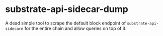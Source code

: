 # substrate-api-sidecar-dump
A dead simple tool to scrape the default block endpoint of `substrate-api-sidecare` for the entire chain and allow queries on top of it.
